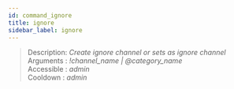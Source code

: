 ```yaml
---
id: command_ignore
title: ignore
sidebar_label: ignore
---
```


> Description: _Create ignore channel or sets as ignore channel_<br>
> Arguments  : _!channel\_name \| @category\_name_<br>
> Accessible : _admin_<br>
> Cooldown   : _admin_<br>
